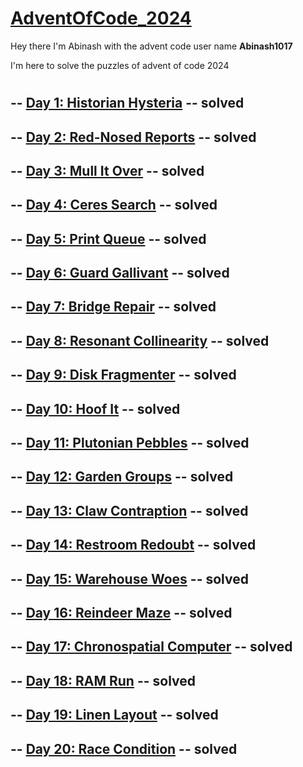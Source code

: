 # [AdventOfCode_2024](https://adventofcode.com/)

Hey there I'm Abinash with the advent code user name **Abinash1017**

I'm here to solve the puzzles of advent of code 2024
#
## -- [Day 1: Historian Hysteria](https://adventofcode.com/2024/day/1) -- **solved**

## -- [Day 2: Red-Nosed Reports](https://adventofcode.com/2024/day/2) -- **solved**

## -- [Day 3: Mull It Over](https://adventofcode.com/2024/day/3) -- **solved**

## -- [Day 4: Ceres Search](https://adventofcode.com/2024/day/4) -- **solved**

## -- [Day 5: Print Queue](https://adventofcode.com/2024/day/5) -- **solved**

## -- [Day 6: Guard Gallivant](https://adventofcode.com/2024/day/6) -- **solved**

## -- [Day 7: Bridge Repair](https://adventofcode.com/2024/day/7) -- **solved**

## -- [Day 8: Resonant Collinearity](https://adventofcode.com/2024/day/8) -- **solved**

## -- [Day 9: Disk Fragmenter](https://adventofcode.com/2024/day/9) -- **solved**

## -- [Day 10: Hoof It](https://adventofcode.com/2024/day/10) -- **solved**

## -- [Day 11: Plutonian Pebbles](https://adventofcode.com/2024/day/11) -- **solved**

## -- [Day 12: Garden Groups](https://adventofcode.com/2024/day/12) -- **solved**

## -- [Day 13: Claw Contraption](https://adventofcode.com/2024/day/13) -- **solved**

## -- [Day 14: Restroom Redoubt](https://adventofcode.com/2024/day/14) -- **solved**

## -- [Day 15: Warehouse Woes](https://adventofcode.com/2024/day/15) -- **solved**

## -- [Day 16: Reindeer Maze](https://adventofcode.com/2024/day/16) -- **solved**

## -- [Day 17: Chronospatial Computer](https://adventofcode.com/2024/day/17) -- **solved**

## -- [Day 18: RAM Run](https://adventofcode.com/2024/day/18) -- **solved**

## -- [Day 19: Linen Layout](https://adventofcode.com/2024/day/19) -- **solved**

## -- [Day 20: Race Condition](https://adventofcode.com/2024/day/20) -- **solved**





